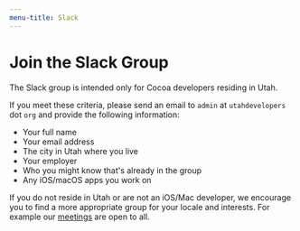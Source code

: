 ```yaml
---
menu-title: Slack
---
```


# Join the Slack Group

The Slack group is intended only for Cocoa developers residing in Utah.

If you meet these criteria, please send an email to `admin` at `utahdevelopers` dot `org` and provide the following information:

- Your full name
- Your email address
- The city in Utah where you live
- Your employer
- Who you might know that's already in the group
- Any iOS/macOS apps you work on

If you do not reside in Utah or are not an iOS/Mac developer, we encourage you to find a more appropriate group for your locale and interests. For example our [meetings](meetings) are open to all.